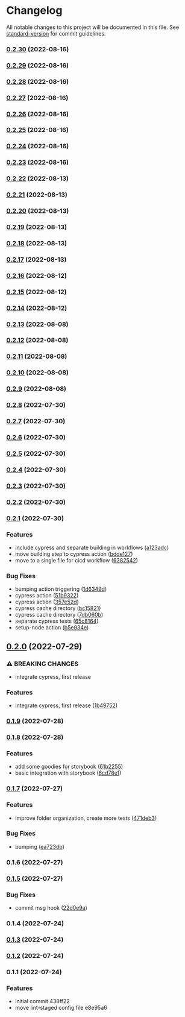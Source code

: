 # Changelog

All notable changes to this project will be documented in this file. See [standard-version](https://github.com/conventional-changelog/standard-version) for commit guidelines.

### [0.2.30](https://github.com/jmlweb/tsnextstarter/compare/v0.2.29...v0.2.30) (2022-08-16)

### [0.2.29](https://github.com/jmlweb/tsnextstarter/compare/v0.2.28...v0.2.29) (2022-08-16)

### [0.2.28](https://github.com/jmlweb/tsnextstarter/compare/v0.2.27...v0.2.28) (2022-08-16)

### [0.2.27](https://github.com/jmlweb/tsnextstarter/compare/v0.2.26...v0.2.27) (2022-08-16)

### [0.2.26](https://github.com/jmlweb/tsnextstarter/compare/v0.2.25...v0.2.26) (2022-08-16)

### [0.2.25](https://github.com/jmlweb/tsnextstarter/compare/v0.2.24...v0.2.25) (2022-08-16)

### [0.2.24](https://github.com/jmlweb/tsnextstarter/compare/v0.2.23...v0.2.24) (2022-08-16)

### [0.2.23](https://github.com/jmlweb/tsnextstarter/compare/v0.2.22...v0.2.23) (2022-08-16)

### [0.2.22](https://github.com/jmlweb/tsnextstarter/compare/v0.2.21...v0.2.22) (2022-08-13)

### [0.2.21](https://github.com/jmlweb/tsnextstarter/compare/v0.2.20...v0.2.21) (2022-08-13)

### [0.2.20](https://github.com/jmlweb/tsnextstarter/compare/v0.2.19...v0.2.20) (2022-08-13)

### [0.2.19](https://github.com/jmlweb/tsnextstarter/compare/v0.2.18...v0.2.19) (2022-08-13)

### [0.2.18](https://github.com/jmlweb/tsnextstarter/compare/v0.2.17...v0.2.18) (2022-08-13)

### [0.2.17](https://github.com/jmlweb/tsnextstarter/compare/v0.2.16...v0.2.17) (2022-08-13)

### [0.2.16](https://github.com/jmlweb/tsnextstarter/compare/v0.2.15...v0.2.16) (2022-08-12)

### [0.2.15](https://github.com/jmlweb/tsnextstarter/compare/v0.2.14...v0.2.15) (2022-08-12)

### [0.2.14](https://github.com/jmlweb/tsnextstarter/compare/v0.2.13...v0.2.14) (2022-08-12)

### [0.2.13](https://github.com/jmlweb/tsnextstarter/compare/v0.2.12...v0.2.13) (2022-08-08)

### [0.2.12](https://github.com/jmlweb/tsnextstarter/compare/v0.2.11...v0.2.12) (2022-08-08)

### [0.2.11](https://github.com/jmlweb/tsnextstarter/compare/v0.2.10...v0.2.11) (2022-08-08)

### [0.2.10](https://github.com/jmlweb/tsnextstarter/compare/v0.2.9...v0.2.10) (2022-08-08)

### [0.2.9](https://github.com/jmlweb/tsnextstarter/compare/v0.2.8...v0.2.9) (2022-08-08)

### [0.2.8](https://github.com/jmlweb/tsnextstarter/compare/v0.2.7...v0.2.8) (2022-07-30)

### [0.2.7](https://github.com/jmlweb/tsnextstarter/compare/v0.2.6...v0.2.7) (2022-07-30)

### [0.2.6](https://github.com/jmlweb/tsnextstarter/compare/v0.2.5...v0.2.6) (2022-07-30)

### [0.2.5](https://github.com/jmlweb/tsnextstarter/compare/v0.2.4...v0.2.5) (2022-07-30)

### [0.2.4](https://github.com/jmlweb/tsnextstarter/compare/v0.2.3...v0.2.4) (2022-07-30)

### [0.2.3](https://github.com/jmlweb/tsnextstarter/compare/v0.2.2...v0.2.3) (2022-07-30)

### [0.2.2](https://github.com/jmlweb/tsnextstarter/compare/v0.2.1...v0.2.2) (2022-07-30)

### [0.2.1](https://github.com/jmlweb/tsnextstarter/compare/v0.2.0...v0.2.1) (2022-07-30)


### Features

* include cypress and separate building in workflows ([a123adc](https://github.com/jmlweb/tsnextstarter/commit/a123adc578113213e6bf97f65d71bdf80020ae47))
* move building step to cypress action ([bdde127](https://github.com/jmlweb/tsnextstarter/commit/bdde1272cc5e3aa305b751c118b1428c92053ee5))
* move to a single file for cicd workflow ([6382542](https://github.com/jmlweb/tsnextstarter/commit/638254241094dd8220965664ce170a6a08a8c613))


### Bug Fixes

* bumping action triggering ([1d6349d](https://github.com/jmlweb/tsnextstarter/commit/1d6349d61abc9ef9ddae59dcbe2240ed04212ed1))
* cypress action ([51b9322](https://github.com/jmlweb/tsnextstarter/commit/51b93227255823a219be518c15b6d00c440d867c))
* cypress action ([357e52d](https://github.com/jmlweb/tsnextstarter/commit/357e52d13dbdbdcadc67380545fc35866a074d76))
* cypress cache directory ([bc15821](https://github.com/jmlweb/tsnextstarter/commit/bc1582117df5cb3f28ab719b9ad595405f00ebac))
* cypress cache directory ([7db060b](https://github.com/jmlweb/tsnextstarter/commit/7db060b3b2f3a5b94d81ba972145c2a217d4d6ce))
* separate cypress tests ([65c8164](https://github.com/jmlweb/tsnextstarter/commit/65c81642b2cbbf9b18a9e686c03fa2f46b0b6bfb))
* setup-node action ([b5e934e](https://github.com/jmlweb/tsnextstarter/commit/b5e934e1b2cd2b6c0373173ad9a6130279724e14))

## [0.2.0](https://github.com/jmlweb/tsnextstarter/compare/v0.1.9...v0.2.0) (2022-07-29)


### ⚠ BREAKING CHANGES

* integrate cypress, first release

### Features

* integrate cypress, first release ([1b49752](https://github.com/jmlweb/tsnextstarter/commit/1b49752a87dc56c4cfd8ebfd7c9efb7aae26730e))

### [0.1.9](https://github.com/jmlweb/tsnextstarter/compare/v0.1.8...v0.1.9) (2022-07-28)

### [0.1.8](https://github.com/jmlweb/tsnextstarter/compare/v0.1.7...v0.1.8) (2022-07-28)


### Features

* add some goodies for storybook ([61b2255](https://github.com/jmlweb/tsnextstarter/commit/61b22551c69eb7b2c6c11500261141b1628b1d3e))
* basic integration with storybook ([6cd78e1](https://github.com/jmlweb/tsnextstarter/commit/6cd78e1f1723bc18d2a4a765f3e454ed8bff988c))

### [0.1.7](https://github.com/jmlweb/tsnextstarter/compare/v0.1.5...v0.1.7) (2022-07-27)

### Features

- improve folder organization, create more tests ([471deb3](https://github.com/jmlweb/tsnextstarter/commit/471deb38fa156c99ea8067d3295309a8b4ac84d5))

### Bug Fixes

- bumping ([ea723db](https://github.com/jmlweb/tsnextstarter/commit/ea723db316db7b99567c33ea3da74fe6bfc2cc4a))

### 0.1.6 (2022-07-27)

### [0.1.5](https://github.com/jmlweb/tsnextstarter/compare/v0.1.4...v0.1.5) (2022-07-27)

### Bug Fixes

- commit msg hook ([22d0e9a](https://github.com/jmlweb/tsnextstarter/commit/22d0e9ade67221315ce6dd2d6da886477b71c041))

### 0.1.4 (2022-07-24)

### [0.1.3](https://github.com/jmlweb/tsnextstarter/compare/v0.1.2...v0.1.3) (2022-07-24)

### [0.1.2](///compare/v0.1.1...v0.1.2) (2022-07-24)

### 0.1.1 (2022-07-24)

### Features

- initial commit 438ff22
- move lint-staged config file e8e95a6
